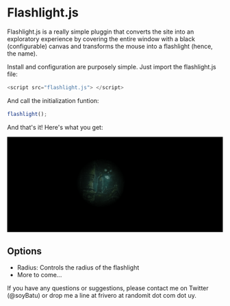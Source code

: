 # Flashlight.js

Flashlight.js is a really simple pluggin that converts the site into an exploratory experience by covering the entire window with a black (configurable) canvas and transforms the mouse into a flashlight (hence, the name).

Install and configuration are purposely simple. Just import the flashlight.js file:

```javascript
<script src="flashlight.js"> </script>
```

And call the initialization funtion: 

```javascript
flashlight();
```

And that's it! Here's what you get:

![Demo](https://github.com/federivero/flashlight/blob/master/demo.gif)

## Options

* Radius: Controls the radius of the flashlight
* More to come...

If you have any questions or suggestions, please contact me on Twitter (@soyBatu) or drop me a line at frivero at randomit dot com dot uy.
